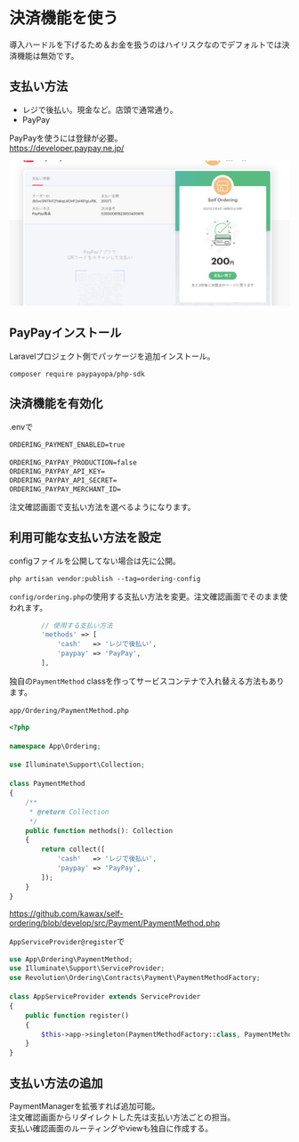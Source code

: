 # 決済機能を使う

導入ハードルを下げるため＆お金を扱うのはハイリスクなのでデフォルトでは決済機能は無効です。

## 支払い方法
- レジで後払い。現金など。店頭で通常通り。
- PayPay

PayPayを使うには登録が必要。  
https://developer.paypay.ne.jp/

![paypay](./paypay_1.png)

## PayPayインストール
Laravelプロジェクト側でパッケージを追加インストール。
```
composer require paypayopa/php-sdk
```

## 決済機能を有効化
.envで
```
ORDERING_PAYMENT_ENABLED=true

ORDERING_PAYPAY_PRODUCTION=false
ORDERING_PAYPAY_API_KEY=
ORDERING_PAYPAY_API_SECRET=
ORDERING_PAYPAY_MERCHANT_ID=
```

注文確認画面で支払い方法を選べるようになります。

## 利用可能な支払い方法を設定
configファイルを公開してない場合は先に公開。

```
php artisan vendor:publish --tag=ordering-config
```

`config/ordering.php`の使用する支払い方法を変更。注文確認画面でそのまま使われます。

```php
        // 使用する支払い方法
        'methods' => [
            'cash'   => 'レジで後払い',
            'paypay' => 'PayPay',
        ],
```

独自の`PaymentMethod` classを作ってサービスコンテナで入れ替える方法もあります。

`app/Ordering/PaymentMethod.php`
```php
<?php

namespace App\Ordering;

use Illuminate\Support\Collection;

class PaymentMethod
{
    /**
     * @return Collection
     */
    public function methods(): Collection
    {
        return collect([
            'cash'   => 'レジで後払い',
            'paypay' => 'PayPay',
        ]);
    }
}
```

https://github.com/kawax/self-ordering/blob/develop/src/Payment/PaymentMethod.php

`AppServiceProvider@register`で
```php
use App\Ordering\PaymentMethod;
use Illuminate\Support\ServiceProvider;
use Revolution\Ordering\Contracts\Payment\PaymentMethodFactory;

class AppServiceProvider extends ServiceProvider
{
    public function register()
    {
        $this->app->singleton(PaymentMethodFactory::class, PaymentMethod::class);
    }
}
```

## 支払い方法の追加
PaymentManagerを拡張すれば追加可能。  
注文確認画面からリダイレクトした先は支払い方法ごとの担当。  
支払い確認画面のルーティングやviewも独自に作成する。
